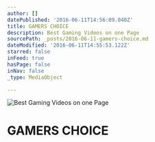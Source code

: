 ```yaml
---
author: []
datePublished: '2016-06-11T14:56:09.040Z'
title: GAMERS CHOICE
description: Best Gaming Videos on one Page
sourcePath: _posts/2016-06-11-gamers-choice.md
dateModified: '2016-06-11T14:55:53.122Z'
starred: false
inFeed: true
hasPage: false
inNav: false
_type: MediaObject

---
```

![Best Gaming Videos on one Page](https://the-grid-user-content.s3-us-west-2.amazonaws.com/c259fe92-4aec-450a-8875-0dbcfdb857b6.jpg)

# GAMERS CHOICE